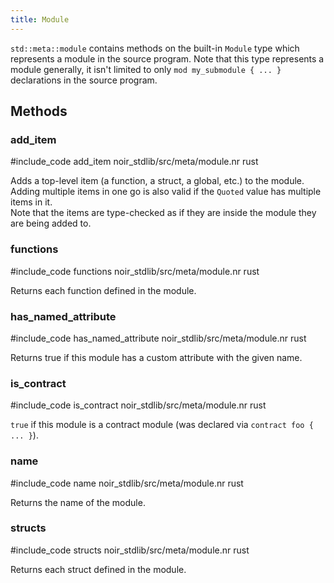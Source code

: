 ```yaml
---
title: Module
---
```


`std::meta::module` contains methods on the built-in `Module` type which represents a module in the source program.
Note that this type represents a module generally, it isn't limited to only `mod my_submodule { ... }`
declarations in the source program.

## Methods

### add_item

#include_code add_item noir_stdlib/src/meta/module.nr rust

Adds a top-level item (a function, a struct, a global, etc.) to the module. 
Adding multiple items in one go is also valid if the `Quoted` value has multiple items in it.  
Note that the items are type-checked as if they are inside the module they are being added to.

### functions

#include_code functions noir_stdlib/src/meta/module.nr rust

Returns each function defined in the module.

### has_named_attribute

#include_code has_named_attribute noir_stdlib/src/meta/module.nr rust

Returns true if this module has a custom attribute with the given name.

### is_contract

#include_code is_contract noir_stdlib/src/meta/module.nr rust

`true` if this module is a contract module (was declared via `contract foo { ... }`).

### name

#include_code name noir_stdlib/src/meta/module.nr rust

Returns the name of the module.

### structs

#include_code structs noir_stdlib/src/meta/module.nr rust

Returns each struct defined in the module.
